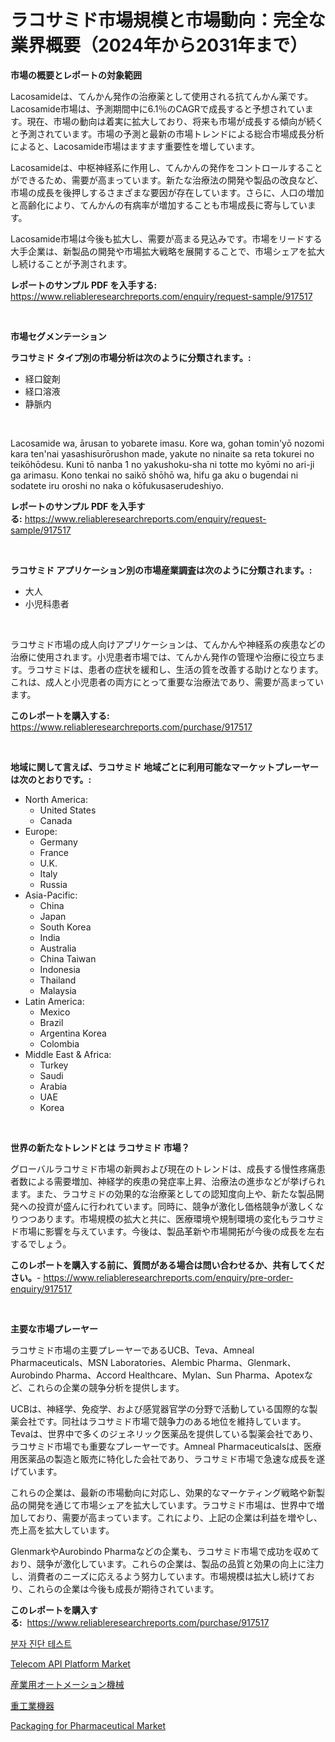 <p><h1>ラコサミド市場規模と市場動向：完全な業界概要（2024年から2031年まで）</h1></p><p><strong>市場の概要とレポートの対象範囲</strong></p>
<p><p>Lacosamideは、てんかん発作の治療薬として使用される抗てんかん薬です。Lacosamide市場は、予測期間中に6.1％のCAGRで成長すると予想されています。現在、市場の動向は着実に拡大しており、将来も市場が成長する傾向が続くと予測されています。市場の予測と最新の市場トレンドによる総合市場成長分析によると、Lacosamide市場はますます重要性を増しています。</p><p>Lacosamideは、中枢神経系に作用し、てんかんの発作をコントロールすることができるため、需要が高まっています。新たな治療法の開発や製品の改良など、市場の成長を後押しするさまざまな要因が存在しています。さらに、人口の増加と高齢化により、てんかんの有病率が増加することも市場成長に寄与しています。</p><p>Lacosamide市場は今後も拡大し、需要が高まる見込みです。市場をリードする大手企業は、新製品の開発や市場拡大戦略を展開することで、市場シェアを拡大し続けることが予測されます。</p></p>
<p><strong>レポートのサンプル PDF を入手する:</strong> <a href="https://www.reliableresearchreports.com/enquiry/request-sample/917517">https://www.reliableresearchreports.com/enquiry/request-sample/917517</a></p>
<p>&nbsp;</p>
<p><strong>市場セグメンテーション</strong></p>
<p><strong>ラコサミド タイプ別の市場分析は次のように分類されます。:</strong></p>
<p><ul><li>経口錠剤</li><li>経口溶液</li><li>静脈内</li></ul></p>
<p>&nbsp;</p>
<p><p>Lacosamide wa, ārusan to yobarete imasu. Kore wa, gohan tomin'yō nozomi kara ten'nai yasashisurōrushon made, yakute no ninaite sa reta tokurei no teikōhōdesu. Kuni tō nanba 1 no yakushoku-sha ni totte mo kyōmi no ari-ji ga arimasu. Kono tenkai no saikō shōhō wa, hifu ga aku o bugendai ni sodatete iru oroshi no naka o kōfukusaserudeshiyo.</p></p>
<p><strong>レポートのサンプル PDF を入手する:</strong>&nbsp;<a href="https://www.reliableresearchreports.com/enquiry/request-sample/917517">https://www.reliableresearchreports.com/enquiry/request-sample/917517</a></p>
<p>&nbsp;</p>
<p><strong> ラコサミド アプリケーション別の市場産業調査は次のように分類されます。:</strong></p>
<p><ul><li>大人</li><li>小児科患者</li></ul></p>
<p>&nbsp;</p>
<p><p>ラコサミド市場の成人向けアプリケーションは、てんかんや神経系の疾患などの治療に使用されます。小児患者市場では、てんかん発作の管理や治療に役立ちます。ラコサミドは、患者の症状を緩和し、生活の質を改善する助けとなります。これは、成人と小児患者の両方にとって重要な治療法であり、需要が高まっています。</p></p>
<p><strong>このレポートを購入する:</strong>&nbsp; <a href="https://www.reliableresearchreports.com/purchase/917517">https://www.reliableresearchreports.com/purchase/917517</a></p>
<p>&nbsp;</p>
<p><strong>地域に関して言えば、ラコサミド 地域ごとに利用可能なマーケットプレーヤーは次のとおりです。:</strong></p>
<p><ul>
    <li>
        North America:
        <ul>
            <li>United States</li>
            <li>Canada</li>
        </ul>
    </li>
    <li>
        Europe:
        <ul>
            <li>Germany</li>
            <li>France</li>
            <li>U.K.</li>
            <li>Italy</li>
            <li>Russia</li>
        </ul>
    </li>
    <li>
        Asia-Pacific:
        <ul>
            <li>China</li>
            <li>Japan</li>
            <li>South Korea</li>
            <li>India</li>
            <li>Australia</li>
            <li>China Taiwan</li>
            <li>Indonesia</li>
            <li>Thailand</li>
            <li>Malaysia</li>
        </ul>
    </li>
    <li>
        Latin America:
        <ul>
            <li>Mexico</li>
            <li>Brazil</li>
            <li>Argentina Korea</li>
            <li>Colombia</li>
        </ul>
    </li>
    <li>
        Middle East & Africa:
        <ul>
            <li>Turkey</li>
            <li>Saudi</li>
            <li>Arabia</li>
            <li>UAE</li>
            <li>Korea</li>
        </ul>
    </li>
    </ul></p>
<p>&nbsp;</p>
<p><strong>世界の新たなトレンドとは ラコサミド 市場？</strong></p>
<p><p>グローバルラコサミド市場の新興および現在のトレンドは、成長する慢性疼痛患者数による需要増加、神経学的疾患の発症率上昇、治療法の進歩などが挙げられます。また、ラコサミドの効果的な治療薬としての認知度向上や、新たな製品開発への投資が盛んに行われています。同時に、競争が激化し価格競争が激しくなりつつあります。市場規模の拡大と共に、医療環境や規制環境の変化もラコサミド市場に影響を与えています。今後は、製品革新や市場開拓が今後の成長を左右するでしょう。</p></p>
<p><strong>このレポートを購入する前に、質問がある場合は問い合わせるか、共有してください。</strong>- <a href="https://www.reliableresearchreports.com/enquiry/pre-order-enquiry/917517">https://www.reliableresearchreports.com/enquiry/pre-order-enquiry/917517</a></p>
<p>&nbsp;</p>
<p><strong>主要な市場プレーヤー</strong></p>
<p><p>ラコサミド市場の主要プレーヤーであるUCB、Teva、Amneal Pharmaceuticals、MSN Laboratories、Alembic Pharma、Glenmark、Aurobindo Pharma、Accord Healthcare、Mylan、Sun Pharma、Apotexなど、これらの企業の競争分析を提供します。</p><p>UCBは、神経学、免疫学、および感覚器官学の分野で活動している国際的な製薬会社です。同社はラコサミド市場で競争力のある地位を維持しています。Tevaは、世界中で多くのジェネリック医薬品を提供している製薬会社であり、ラコサミド市場でも重要なプレーヤーです。Amneal Pharmaceuticalsは、医療用医薬品の製造と販売に特化した会社であり、ラコサミド市場で急速な成長を遂げています。</p><p>これらの企業は、最新の市場動向に対応し、効果的なマーケティング戦略や新製品の開発を通じて市場シェアを拡大しています。ラコサミド市場は、世界中で増加しており、需要が高まっています。これにより、上記の企業は利益を増やし、売上高を拡大しています。</p><p>GlenmarkやAurobindo Pharmaなどの企業も、ラコサミド市場で成功を収めており、競争が激化しています。これらの企業は、製品の品質と効果の向上に注力し、消費者のニーズに応えるよう努力しています。市場規模は拡大し続けており、これらの企業は今後も成長が期待されています。</p></p>
<p><strong>このレポートを購入する:</strong>&nbsp;&nbsp;<a href="https://www.reliableresearchreports.com/purchase/917517">https://www.reliableresearchreports.com/purchase/917517</a></p>
<p><p><a href="https://medium.com/@jerrodhilll68/%EB%B6%84%EC%9E%90-%EC%A7%84%EB%8B%A8-%EC%8B%9C%EC%9E%A5-%EA%B7%9C%EB%AA%A8-%EC%8B%9C%EC%9E%A5-%EC%A0%84%EB%A7%9D-%EB%B0%8F-%EC%8B%9C%EC%9E%A5-%EC%98%88%EC%B8%A1-2024%EB%85%84%EB%B6%80%ED%84%B0-2031%EB%85%84%EA%B9%8C%EC%A7%80-974539d46bfb">분자 진단 테스트</a></p><p><a href="https://summer-dogwood-3e9.notion.site/Telecom-API-Platform-Market-Research-Report-Unlocks-Analysis-on-the-Market-Financial-Status-Market--b621e27a69044a6f8737008d5eac1374">Telecom API Platform Market</a></p><p><a href="https://medium.com/@entelabrahimi1961/%E7%94%A3%E6%A5%AD%E3%82%AA%E3%83%BC%E3%83%88%E3%83%A1%E3%83%BC%E3%82%B7%E3%83%A7%E3%83%B3%E6%A9%9F%E6%A2%B0%E5%B8%82%E5%A0%B4-%E7%A8%AE%E9%A1%9E-%E3%82%A2%E3%83%97%E3%83%AA%E3%82%B1%E3%83%BC%E3%82%B7%E3%83%A7%E3%83%B3-%E5%9C%B0%E7%90%86%E3%81%AB%E3%82%88%E3%82%8B%E5%8C%85%E6%8B%AC%E7%9A%84%E8%A9%95%E4%BE%A1-24d1034f4495">産業用オートメーション機械</a></p><p><a href="https://medium.com/@entelabrahimi1961/%E9%87%8D%E5%B7%A5%E6%A5%AD%E6%A9%9F%E5%99%A8%E5%B8%82%E5%A0%B4-%E7%AB%B6%E4%BA%89%E5%88%86%E6%9E%90-%E5%B8%82%E5%A0%B4%E5%8B%95%E5%90%91-%E3%81%8A%E3%82%88%E3%81%B32031%E5%B9%B4%E3%81%BE%E3%81%A7%E3%81%AE%E4%BA%88%E6%B8%AC-c4007e1dbf1e">重工業機器</a></p><p><a href="https://view.publitas.com/reportprime-1/packaging-for-pharmaceutical-market-size-share-trends-analysis-report-by-application-regional-outlook-competitive-strategies-and-segment-forecasts-2024-2031/">Packaging for Pharmaceutical Market</a></p></p>